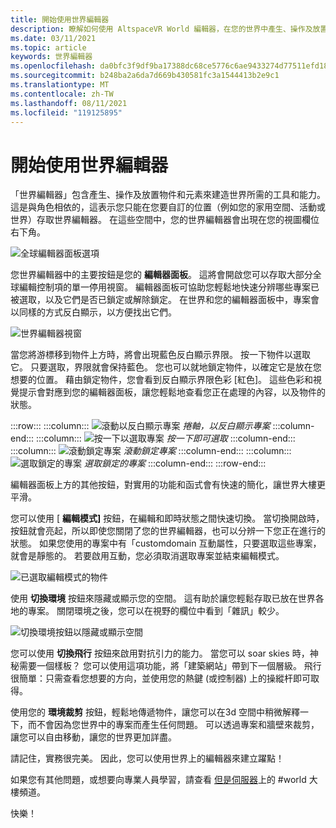 ```yaml
---
title: 開始使用世界編輯器
description: 瞭解如何使用 AltspaceVR World 編輯器，在您的世界中產生、操作及放置物件。
ms.date: 03/11/2021
ms.topic: article
keywords: 世界編輯器
ms.openlocfilehash: da0bfc3f9df9ba17388dc68ce5776c6ae9433274d77511efd18b70cfc7eeffc6
ms.sourcegitcommit: b248ba2a6da7d669b430581fc3a1544413b2e9c1
ms.translationtype: MT
ms.contentlocale: zh-TW
ms.lasthandoff: 08/11/2021
ms.locfileid: "119125895"
---
```

# <a name="getting-started-with-the-world-editor"></a>開始使用世界編輯器

「世界編輯器」包含產生、操作及放置物件和元素來建造世界所需的工具和能力。 這是與角色相依的，這表示您只能在您要自訂的位置（例如您的家用空間、活動或世界）存取世界編輯器。 在這些空間中，您的世界編輯器會出現在您的視圖欄位右下角。

![全球編輯器面板選項](images/world-editor-img-01.png)

您世界編輯器中的主要按鈕是您的 **編輯器面板**。 這將會開啟您可以存取大部分全球編輯控制項的單一停用視窗。 編輯器面板可協助您輕鬆地快速分辨哪些專案已被選取，以及它們是否已鎖定或解除鎖定。 在世界和您的編輯器面板中，專案會以同樣的方式反白顯示，以方便找出它們。 

![世界編輯器視窗](images/world-editor-img-02.png)

當您將游標移到物件上方時，將會出現藍色反白顯示界限。 按一下物件以選取它。 只要選取，界限就會保持藍色。 您也可以就地鎖定物件，以確定它是放在您想要的位置。 藉由鎖定物件，您會看到反白顯示界限色彩 [紅色]。 這些色彩和視覺提示會對應到您的編輯器面板，讓您輕鬆地查看您正在處理的內容，以及物件的狀態。

:::row:::
    :::column:::
       ![滾動以反白顯示專案 ](images/world-editor-img-03.png) *捲軸，以反白顯示專案*
    :::column-end:::
    :::column:::
       ![按一下以選取專案 ](images/world-editor-img-04.png) *按一下即可選取*
    :::column-end:::
    :::column:::
       ![滾動鎖定專案 ](images/world-editor-img-05.png) *滾動鎖定專案*
    :::column-end:::
    :::column:::
       ![選取鎖定的專案 ](images/world-editor-img-06.png)
     *選取鎖定的專案*
    :::column-end:::
:::row-end:::

編輯器面板上方的其他按鈕，對實用的功能和函式會有快速的簡化，讓世界大樓更平滑。 

您可以使用 [ **編輯模式]** 按鈕，在編輯和即時狀態之間快速切換。 當切換開啟時，按鈕就會亮起，所以即使您關閉了您的世界編輯器，也可以分辨一下您正在進行的狀態。 如果您使用的專案中有「customdomain 互動屬性，只要選取這些專案，就會是靜態的。 若要啟用互動，您必須取消選取專案並結束編輯模式。

![已選取編輯模式的物件](images/world-editor-img-07.png)

使用 **切換環境** 按鈕來隱藏或顯示您的空間。 這有助於讓您輕鬆存取已放在世界各地的專案。 關閉環境之後，您可以在視野的欄位中看到「雜訊」較少。

![切換環境按鈕以隱藏或顯示空間](images/world-editor-img-08.png)

您可以使用 **切換飛行** 按鈕來啟用對抗引力的能力。 當您可以 soar skies 時，神秘需要一個樣板？ 您可以使用這項功能，將「建築網站」帶到下一個層級。 飛行很簡單：只需查看您想要的方向，並使用您的熱鍵 (或控制器) 上的操縱杆即可取得。 

使用您的 **環境裁剪** 按鈕，輕鬆地傳遞物件，讓您可以在3d 空間中稍微解釋一下，而不會因為您世界中的專案而產生任何問題。 可以透過專案和牆壁來裁剪，讓您可以自由移動，讓您的世界更加詳盡。  

請記住，實務很完美。 因此，您可以使用世界上的編輯器來建立躍點！ 

如果您有其他問題，或想要向專業人員學習，請查看 [但是伺服器](https://discord.com/invite/altspacevr)上的 #world 大樓頻道。 

快樂！